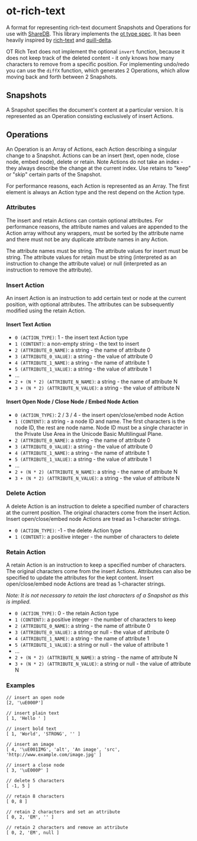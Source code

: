 # ot-rich-text

A format for representing rich-text document Snapshots and Operations for use with [ShareDB](https://github.com/share/sharedb). This library implements the [ot type spec](https://github.com/ottypes/docs). It has been heavily inspired by [rich-text](https://github.com/ottypes/rich-text) and [quill-delta](https://github.com/quilljs/delta).

OT Rich Text does not implement the optional `invert` function, because it does not keep track of the deleted content - it only knows how many characters to remove from a specific position. For implementing undo/redo you can use the `diffX` function, which generates 2 Operations, which allow moving back and forth between 2 Snapshots.


## Snapshots

A Snapshot specifies the document's content at a particular version. It is represented as an Operation consisting exclusively of insert Actions.


## Operations

An Operation is an Array of Actions, each Action describing a singular change to a Snapshot. Actions can be an insert (text, open node, close node, embed node), delete or retain. Note Actions do not take an index - they always describe the change at the current index. Use retains to "keep" or "skip" certain parts of the Snapshot.

For performance reasons, each Action is represented as an Array. The first element is always an Action type and the rest depend on the Action type.


### Attributes

The insert and retain Actions can contain optional attributes. For performance reasons, the attribute names and values are appended to the Action array without any wrappers, must be sorted by the attribute name and there must not be any duplicate attribute names in any Action.

The attribute names must be string. The attribute values for insert must be string. The attribute values for retain must be string (interpreted as an instruction to change the attribute value) or null (interpreted as an instruction to remove the attribute).


### Insert Action

An insert Action is an instruction to add certain text or node at the current position, with optional attributes. The attributes can be subsequently modified using the retain Action.

#### Insert Text Action

- `0 (ACTION_TYPE)`: 1 - the insert text Action type
- `1 (CONTENT)`: a non-empty string - the text to insert
- `2 (ATTRIBUTE_0_NAME)`: a string - the name of attribute 0
- `3 (ATTRIBUTE_0_VALUE)`: a string - the value of attribute 0
- `4 (ATTRIBUTE_1_NAME)`: a string - the name of attribute 1
- `5 (ATTRIBUTE_1_VALUE)`: a string - the value of attribute 1
- ...
- `2 + (N * 2) (ATTRIBUTE_N_NAME)`: a string - the name of attribute N
- `3 + (N * 2) (ATTRIBUTE_N_VALUE)`: a string - the value of attribute N


#### Insert Open Node / Close Node / Embed Node Action

- `0 (ACTION_TYPE)`: 2 / 3 / 4 - the insert open/close/embed node Action
- `1 (CONTENT)`: a string - a node ID and name. The first characters is the node ID, the rest are node name. Node ID must be a single character in the Private Use Area in the Unicode Basic Multilingual Plane.
- `2 (ATTRIBUTE_0_NAME)`: a string - the name of attribute 0
- `3 (ATTRIBUTE_0_VALUE)`: a string - the value of attribute 0
- `4 (ATTRIBUTE_1_NAME)`: a string - the name of attribute 1
- `5 (ATTRIBUTE_1_VALUE)`: a string - the value of attribute 1
- ...
- `2 + (N * 2) (ATTRIBUTE_N_NAME)`: a string - the name of attribute N
- `3 + (N * 2) (ATTRIBUTE_N_VALUE)`: a string - the value of attribute N


### Delete Action

A delete Action is an instruction to delete a specified number of characters at the current position. The original characters come from the insert Action. Insert open/close/embed node Actions are tread as 1-character strings.

- `0 (ACTION_TYPE)`: -1 - the delete Action type
- `1 (CONTENT)`: a positive integer - the number of characters to delete


### Retain Action

A retain Action is an instruction to keep a specified number of characters. The original characters come from the insert Actions. Attributes can also be specified to update the attributes for the kept content. Insert open/close/embed node Actions are tread as 1-character strings.

*Note: It is not necessary to retain the last characters of a Snapshot as this is implied.*

- `0 (ACTION_TYPE)`: 0 - the retain Action type
- `1 (CONTENT)`: a positive integer - the number of characters to keep
- `2 (ATTRIBUTE_0_NAME)`: a string - the name of attribute 0
- `3 (ATTRIBUTE_0_VALUE)`: a string or null - the value of attribute 0
- `4 (ATTRIBUTE_1_NAME)`: a string - the name of attribute 1
- `5 (ATTRIBUTE_1_VALUE)`: a string or null - the value of attribute 1
- ...
- `2 + (N * 2) (ATTRIBUTE_N_NAME)`: a string - the name of attribute N
- `3 + (N * 2) (ATTRIBUTE_N_VALUE)`: a string or null - the value of attribute N


### Examples

```
// insert an open node
[2, '\uE000P']

// insert plain text
[ 1, 'Hello ' ]

// insert bold text
[ 1, 'World', 'STRONG', '' ]

// insert an image
[ 4, '\uE001IMG', 'alt', 'An image', 'src', 'http://www.example.com/image.jpg' ]

// insert a close node
[ 3, '\uE000P' ]

// delete 5 characters
[ -1, 5 ]

// retain 8 characters
[ 0, 8 ]

// retain 2 characters and set an attribute
[ 0, 2, 'EM', '' ]

// retain 2 characters and remove an attribute
[ 0, 2, 'EM', null ]
```
